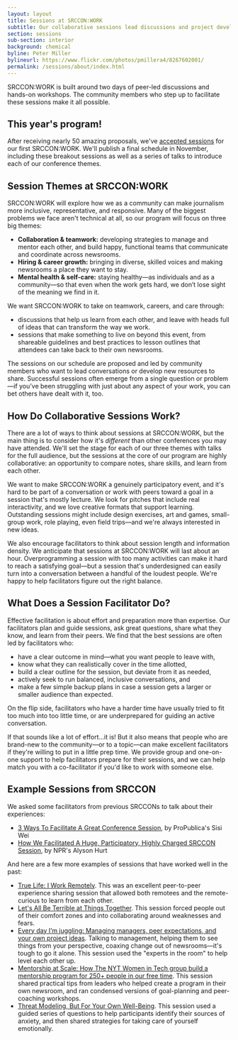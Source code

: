 ```yaml
---
layout: layout
title: Sessions at SRCCON:WORK
subtitle: Our collaborative sessions lead discussions and project development around teamwork, careers, and care.
section: sessions
sub-section: interior
background: chemical
byline: Peter Miller
bylineurl: https://www.flickr.com/photos/pmillera4/8267602001/
permalink: /sessions/about/index.html
---
```


SRCCON:WORK is built around two days of peer-led discussions and hands-on workshops. The community members who step up to facilitate these sessions make it all possible.

## This year's program!

After receiving nearly 50 amazing proposals, we've [accepted sessions](/sessions) for our first SRCCON:WORK. We'll publish a final schedule in November, including these breakout sessions as well as a series of talks to introduce each of our conference themes.
 
## Session Themes at SRCCON:WORK

SRCCON:WORK will explore how we as a community can make journalism more inclusive, representative, and responsive. Many of the biggest problems we face aren't technical at all, so our program will focus on three big themes:


- **Collaboration & teamwork:** developing strategies to manage and mentor each other, and build happy, functional teams that communicate and coordinate across newsrooms.
- **Hiring & career growth:** bringing in diverse, skilled voices and making newsrooms a place they want to stay.
- **Mental health & self-care:** staying healthy—as individuals and as a community—so that even when the work gets hard, we don’t lose sight of the meaning we find in it.

We want SRCCON:WORK to take on teamwork, careers, and care through:

- discussions that help us learn from each other, and leave with heads full of ideas that can transform the way we work.
- sessions that make something to live on beyond this event, from shareable guidelines and best practices to lesson outlines that attendees can take back to their own newsrooms.

The sessions on our schedule are proposed and led by community members who want to lead conversations or develop new resources to share. Successful sessions often emerge from a single question or problem—if you’ve been struggling with just about any aspect of your work, you can bet others have dealt with it, too.

## How Do Collaborative Sessions Work?

There are a lot of ways to think about sessions at SRCCON:WORK, but the main thing is to consider how it's _different_ than other conferences you may have attended. We'll set the stage for each of our three themes with talks for the full audience, but the sessions at the core of our program are highly collaborative: an opportunity to compare notes, share skills, and learn from each other.

We want to make SRCCON:WORK a genuinely participatory event, and it's hard to be part of a conversation or work with peers toward a goal in a session that's mostly lecture. We look for pitches that include real interactivity, and we love creative formats that support learning. Outstanding sessions might include design exercises, art and games, small-group work, role playing, even field trips—and we're always interested in new ideas.

We also encourage facilitators to think about session length and information density. We anticipate that sessions at SRCCON:WORK will last about an hour. Overprogramming a session with too many activities can make it hard to reach a satisfying goal—but a session that's underdesigned can easily turn into a conversation between a handful of the loudest people. We're happy to help facilitators figure out the right balance.

## What Does a Session Facilitator Do?

Effective facilitation is about effort and preparation more than expertise. Our facilitators plan and guide sessions, ask great questions, share what they know, and learn from their peers. We find that the best sessions are often led by facilitators who:

- have a clear outcome in mind—what you want people to leave with,
- know what they can realistically cover in the time allotted,
- build a clear outline for the session, but deviate from it as needed,
- actively seek to run balanced, inclusive conversations, and
- make a few simple backup plans in case a session gets a larger or smaller audience than expected.

On the flip side, facilitators who have a harder time have usually tried to fit too much into too little time, or are underprepared for guiding an active conversation.

If that sounds like a lot of effort…it is! But it also means that people who are brand-new to the community—or to a topic—can make excellent facilitators if they're willing to put in a little prep time. We provide group and one-on-one support to help facilitators prepare for their sessions, and we can help match you with a co-facilitator if you'd like to work with someone else.

<span id="examples"></span>

## Example Sessions from SRCCON

We asked some facilitators from previous SRCCONs to talk about their experiences:

* [3 Ways To Facilitate A Great Conference Session](https://opennews.org/blog/srccon-facilitator-recs-one/), by ProPublica's Sisi Wei
* [How We Facilitated A Huge, Participatory, Highly Charged SRCCON Session](https://opennews.org/blog/srccon-facilitator-recs-two/), by NPR's Alyson Hurt

And here are a few more examples of sessions that have worked well in the past:

* [True Life: I Work Remotely](https://2016.srccon.org/schedule/#_session-remote-work). This was an excellent peer-to-peer experience sharing session that allowed both remotees and the remote-curious to learn from each other.
* [Let's All Be Terrible at Things Together](https://2016.srccon.org/schedule/#_session-lets-be-terrible). This session forced people out of their comfort zones and into collaborating around weaknesses and fears.
* [Every day I’m juggling: Managing managers, peer expectations, and your own project ideas](https://2016.srccon.org/schedule/#_session-juggling-expectations). Talking to management, helping them to see things from your perspective, coaxing change out of newsrooms—it's tough to go it alone. This session used the "experts in the room" to help level each other up.
* [Mentorship at Scale: How The NYT Women in Tech group build a mentorship program for 250+ people in our free time](https://2017.srccon.org/schedule/#_session-mentorship-at-scale). This session shared practical tips from leaders who helped create a program in their own newsroom, and ran condensed versions of goal-planning and peer-coaching workshops. 
* [Threat Modeling, But For Your Own Well-Being](https://2017.srccon.org/schedule/#_session-threat-modeling-well-being). This session used a guided series of questions to help participants identify their sources of anxiety, and then shared strategies for taking care of yourself emotionally.
